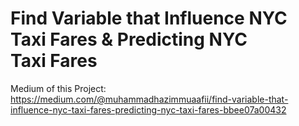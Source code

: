 # Find Variable that Influence NYC Taxi Fares & Predicting NYC Taxi Fares

Medium of this Project: https://medium.com/@muhammadhazimmuaafii/find-variable-that-influence-nyc-taxi-fares-predicting-nyc-taxi-fares-bbee07a00432
